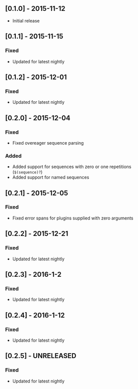 ## [0.1.0] - 2015-11-12
- Initial release

## [0.1.1] - 2015-11-15

### Fixed
- Updated for latest nightly

## [0.1.2] - 2015-12-01

### Fixed
- Updated for latest nightly

## [0.2.0] - 2015-12-04

### Fixed
- Fixed overeager sequence parsing

### Added
- Added support for sequences with zero or one repetitions (`$(sequence)?`)
- Added support for named sequences

## [0.2.1] - 2015-12-05

### Fixed
- Fixed error spans for plugins supplied with zero arguments

## [0.2.2] - 2015-12-21

### Fixed
- Updated for latest nightly

## [0.2.3] - 2016-1-2

### Fixed
- Updated for latest nightly

## [0.2.4] - 2016-1-12

### Fixed
- Updated for latest nightly

## [0.2.5] - UNRELEASED

### Fixed
- Updated for latest nightly
